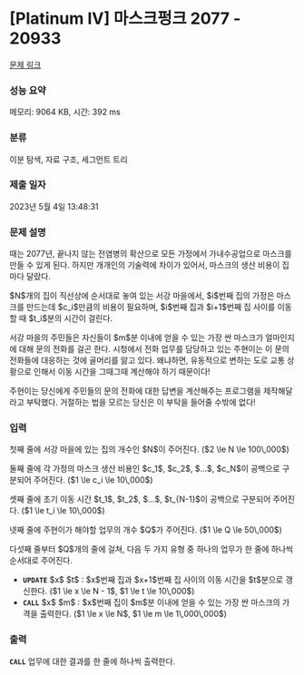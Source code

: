 # [Platinum IV] 마스크펑크 2077 - 20933 

[문제 링크](https://www.acmicpc.net/problem/20933) 

### 성능 요약

메모리: 9064 KB, 시간: 392 ms

### 분류

이분 탐색, 자료 구조, 세그먼트 트리

### 제출 일자

2023년 5월 4일 13:48:31

### 문제 설명

<p>때는 2077년, 끝나지 않는 전염병의 확산으로 모든 가정에서 가내수공업으로 마스크를 만들 수 있게 된다. 하지만 개개인의 기술력에 차이가 있어서, 마스크의 생산 비용이 집마다 달랐다.</p>

<p>$N$개의 집이 직선상에 순서대로 놓여 있는 서강 마을에서, $i$번째 집의 가정은 마스크를 만드는데 $c_i$만큼의 비용이 필요하며, $i$번째 집과 $i+1$번째 집 사이를 이동할 때 $t_i$분의 시간이 걸린다.</p>

<p>서강 마을의 주민들은 자신들이 $m$분 이내에 얻을 수 있는 가장 싼 마스크가 얼마인지에 대해 문의 전화를 걸곤 한다. 시청에서 전화 업무를 담당하고 있는 주현이는 이 문의 전화들에 대응하는 것에 골머리를 앓고 있다. 왜냐하면, 유동적으로 변하는 도로 교통 상황으로 인해서 이동 시간을 그때그때 계산해야 하기 때문이다!</p>

<p>주현이는 당신에게 주민들의 문의 전화에 대한 답변을 계산해주는 프로그램을 제작해달라고 부탁했다. 거절하는 법을 모르는 당신은 이 부탁을 들어줄 수밖에 없다!</p>

### 입력 

 <p>첫째 줄에 서강 마을에 있는 집의 개수인 $N$이 주어진다. ($2 \le N \le 100\,000$)</p>

<p>둘째 줄에 각 가정의 마스크 생산 비용인 $c_1$, $c_2$, $...$, $c_N$이 공백으로 구분되어 주어진다. ($1 \le c_i \le 10\,000$)</p>

<p>셋째 줄에 초기 이동 시간 $t_1$, $t_2$, $...$, $t_{N-1}$이 공백으로 구분되어 주어진다. ($1 \le t_i \le 10\,000$)</p>

<p>넷째 줄에 주현이가 해야할 업무의 개수 $Q$가 주어진다. ($1 \le Q \le 50\,000$)</p>

<p>다섯째 줄부터 $Q$개의 줄에 걸쳐, 다음 두 가지 유형 중 하나의 업무가 한 줄에 하나씩 순서대로 주어진다.</p>

<ul>
	<li><code><strong>UPDATE</strong></code> $x$ $t$ : $x$번째 집과 $x+1$번째 집 사이의 이동 시간을 $t$분으로 갱신한다. ($1 \le x \le N - 1$, $1 \le t \le 10\,000$)</li>
	<li><code><strong>CALL</strong></code> $x$ $m$ : $x$번째 집이 $m$분 이내에 얻을 수 있는 가장 싼 마스크의 가격을 출력한다. ($1 \le x \le N$, $1 \le m \le 1\,000\,000$)</li>
</ul>

### 출력 

 <p><code><strong>CALL</strong></code> 업무에 대한 결과를 한 줄에 하나씩 출력한다.</p>

